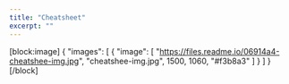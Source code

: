 ```yaml
---
title: "Cheatsheet"
excerpt: ""
---
```

[block:image]
{
  "images": [
    {
      "image": [
        "https://files.readme.io/06914a4-cheatshee-img.jpg",
        "cheatshee-img.jpg",
        1500,
        1060,
        "#f3b8a3"
      ]
    }
  ]
}
[/block]